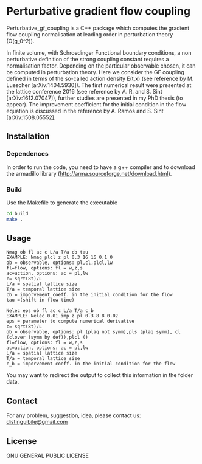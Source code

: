 # Perturbative gradient flow coupling

Perturbative_gf_coupling is a C++ package which computes the gradient flow coupling normalisation at leading order in perturbation theory (O(g_0^2)).

In finite volume, with Schroedinger Functional boundary conditions, a non perturbative definition of the strong coupling constant requires a normalisation factor. Depending on the particular observable chosen, it can be computed in perturbation theory. Here we consider the GF coupling defined in terms of the so-called action density E(t,x) (see reference by M. Luescher [arXiv:1404.5930]).
The first numerical result were presented at the lattice conference 2016 (see reference by A. R. and S. Sint [arXiv:1612.07047]), further studies are presented in my PhD thesis (to appear).
The improvement coefficient for the initial condition in the flow equation is discussed in the reference by A. Ramos and S. Sint [arXiv:1508.05552].


## Installation
### Dependences
In order to run the code, you need to have a g++ compiler and to download the armadillo library (http://arma.sourceforge.net/download.html).

### Build
Use the Makefile to generate the executable

```bash
cd build
make .
```

## Usage

```
Nmag ob fl ac c L/a T/a cb tau
EXAMPLE: Nmag plcl z pl 0.3 16 16 0.1 0
ob = observable, options: pl,cl,plcl,lw
fl=flow, options: fl = w,z,s
ac=action, options: ac = pl,lw
c= sqrt(8t)/L  
L/a = spatial lattice size
T/a = temporal lattice size
cb = imporvement coeff. in the initial condition for the flow
tau =(shift in flow time)
```

```
Nelec eps ob fl ac c L/a T/a c_b
EXAMPLE: Nelec 0.01 imp z pl 0.3 8 8 0.02
eps = parameter to compute numerical derivative
c= sqrt(8t)/L  
ob = observable, options: pl (plaq not symm),pls (plaq symm), cl (clover (symm by def)),plcl ()
fl=flow, options: fl = w,z,s
ac=action, options: ac = pl,lw
L/a = spatial lattice size
T/a = temporal lattice size
c_b = imporvement coeff. in the initial condition for the flow
```
You may want to redirect the output to collect this information in the folder data.

## Contact
For any problem, suggestion, idea, please contact us: distinguibile@gmail.com 

## License
GNU GENERAL PUBLIC LICENSE

